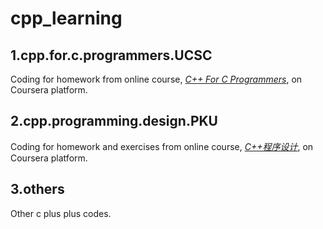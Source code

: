 # cpp_learning
## 1.cpp.for.c.programmers.UCSC
Coding for homework from online course, *[C++ For C Programmers](https://www.coursera.org/learn/c-plus-plus-b/home/welcome)*, on Coursera platform.

## 2.cpp.programming.design.PKU
Coding for homework and exercises from online course, *[C++程序设计](https://www.coursera.org/learn/cpp-chengxu-sheji/home/welcome)*, on Coursera platform.

## 3.others
Other c plus plus codes.

